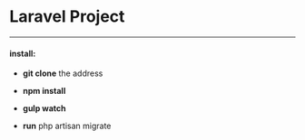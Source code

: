 # Laravel Project

--------------------------------------------------------------------------------------------

#### install:
- **git clone** the address

- **npm install**

- **gulp watch**

- **run** php artisan migrate

